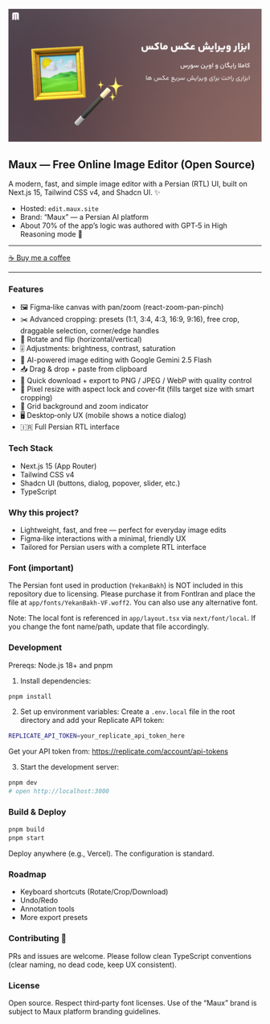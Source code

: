 ![Maux OpenGraph Image](app/opengraph-image.png)

## Maux — Free Online Image Editor (Open Source)

A modern, fast, and simple image editor with a Persian (RTL) UI, built on Next.js 15, Tailwind CSS v4, and Shadcn UI. ✨

- Hosted: `edit.maux.site`
- Brand: “Maux” — a Persian AI platform
- About 70% of the app’s logic was authored with GPT‑5 in High Reasoning mode 🤖

---

[☕ Buy me a coffee](http://www.coffeete.ir/mirzaei_mani)

---

### Features
- 🖼️ Figma‑like canvas with pan/zoom (react-zoom-pan-pinch)
- ✂️ Advanced cropping: presets (1:1, 3:4, 4:3, 16:9, 9:16), free crop, draggable selection, corner/edge handles
- 🔁 Rotate and flip (horizontal/vertical)
- 🎚️ Adjustments: brightness, contrast, saturation
- 🤖 AI-powered image editing with Google Gemini 2.5 Flash
- 📥 Drag & drop + paste from clipboard
- 💾 Quick download + export to PNG / JPEG / WebP with quality control
- 📏 Pixel resize with aspect lock and cover‑fit (fills target size with smart cropping)
- 🧭 Grid background and zoom indicator
- 🖥️ Desktop‑only UX (mobile shows a notice dialog)
- 🇮🇷 Full Persian RTL interface

### Tech Stack
- Next.js 15 (App Router)
- Tailwind CSS v4
- Shadcn UI (buttons, dialog, popover, slider, etc.)
- TypeScript

### Why this project?
- Lightweight, fast, and free — perfect for everyday image edits
- Figma‑like interactions with a minimal, friendly UX
- Tailored for Persian users with a complete RTL interface

### Font (important)
The Persian font used in production (`YekanBakh`) is NOT included in this repository due to licensing. Please purchase it from FontIran and place the file at `app/fonts/YekanBakh-VF.woff2`. You can also use any alternative font.

Note: The local font is referenced in `app/layout.tsx` via `next/font/local`. If you change the font name/path, update that file accordingly.

### Development

Prereqs: Node.js 18+ and pnpm

1. Install dependencies:
```bash
pnpm install
```

2. Set up environment variables:
Create a `.env.local` file in the root directory and add your Replicate API token:
```bash
REPLICATE_API_TOKEN=your_replicate_api_token_here
```

Get your API token from: https://replicate.com/account/api-tokens

3. Start the development server:
```bash
pnpm dev
# open http://localhost:3000
```

### Build & Deploy

```bash
pnpm build
pnpm start
```

Deploy anywhere (e.g., Vercel). The configuration is standard.

### Roadmap
- Keyboard shortcuts (Rotate/Crop/Download)
- Undo/Redo
- Annotation tools
- More export presets



### Contributing 🤝
PRs and issues are welcome. Please follow clean TypeScript conventions (clear naming, no dead code, keep UX consistent).

### License
Open source. Respect third‑party font licenses. Use of the “Maux” brand is subject to Maux platform branding guidelines.
